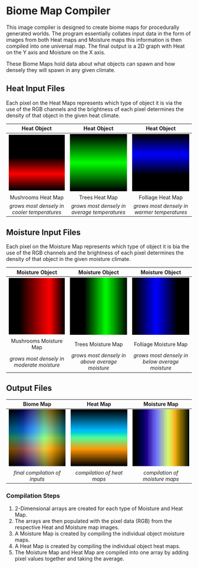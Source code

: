 # Biome Map Compiler
This image compiler is designed to create biome maps for procedurally generated worlds. The program essentially collates input data in the form of images from both Heat maps and Moisture maps this information is then compiled into one universal map. The final output is a 2D graph with Heat on the Y axis and Moisture on the X axis.

These Biome Maps hold data about what objects can spawn and how densely they will spawn in any given climate.

## Heat Input Files

Each pixel on the Heat Maps represents which type of object it is via the use of the RGB channels and the brightness of each pixel determines the density of that object in the given heat climate.

|Heat Object|Heat Object|Heat Object|
|:-----------------------------------------:|:------------------------------------------:|:------------------------------------------:|
|<a href="DataFiles/Heat/Heat%20Mushrooms.png"><img src="DataFiles/Heat/Heat%20Mushrooms.png" align="" height="100%" width="200" ></a>|<a href="DataFiles/Heat/Heat%20Trees.png"><img src="DataFiles/Heat/Heat%20Trees.png" align="" height="100%" width="200" ></a>|<a href="DataFiles/Heat/Heat%20Folliage.png"><img src="DataFiles/Heat/Heat%20Folliage.png" align="" height="100%" width="200" ></a>|
|Mushrooms Heat Map                         |Trees Heat Map                              |Folliage Heat Map                           |
|*grows most densely in cooler temperatures*|*grows most densely in average temperatures*|*grows most densely in warmer temperatures* |


## Moisture Input Files

Each pixel on the Moisture Map represents which type of object it is bia the use of the RGB channels and the brightness of each pixel determines the density of that object in the given moisture climate.

|Moisture Object|Moisture Object|Moisture Object|
|:---------------------------------------:|:--------------------------------------------:|:--------------------------------------------:|
|<a href="DataFiles/Moisture/Moisture%20Mushrooms.png"><img src="DataFiles/Moisture/Moisture%20Mushrooms.png" align="" height="100%" width="200" ></a>|<a href="DataFiles/Moisture/Moisture%20Trees.png"><img src="DataFiles/Moisture/Moisture%20Trees.png" align="" height="100%" width="200" ></a>|<a href="DataFiles/Moisture/Moisture%20Folliage.png"><img src="DataFiles/Moisture/Moisture%20Folliage.png" align="" height="100%" width="200" ></a>|
|Mushrooms Moisture Map                   |Trees Moisture Map                       |Folliage Moisture Map                    |
|*grows most densely in moderate moisture*|*grows most densely in above average moisture*|*grows most densely in below average moisture*|


## Output Files

|Biome Map               |Heat Map             |Moisture Map              |
|:---------------------------:|:------------------------:|:----------------------------:|
|<a href="BiomeTextureMap.png"><img src="BiomeTextureMap.png" align="" height="100%" width="200" ></a>|<a href="HeatTextureMap.png"><img src="HeatTextureMap.png" align="" height="100%" width="200" ></a>|<a href="MoistureTextureMap.png"><img src="MoistureTextureMap.png" align="" height="100%" width="200" ></a>|
|*final compilation of inputs*|*compilation of heat maps*|*compilation of moisture maps*|

### Compilation Steps

1. 2-Dimensional arrays are created for each type of Moisture and Heat Map.
2. The arrays are then populated with the pixel data (RGB) from the respective Heat and Moisture map images.
3. A Moisture Map is created by compiling the individual object moisture maps.
4. A Heat Map is created by compiling the individual object heat maps.
5. The Moisture Map and Heat Map are compiled into one array by adding pixel values together and taking the average.



